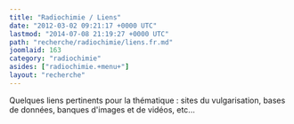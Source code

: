 ```yaml
---
title: "Radiochimie / Liens"
date: "2012-03-02 09:21:17 +0000 UTC"
lastmod: "2014-07-08 21:19:27 +0000 UTC"
path: "recherche/radiochimie/liens.fr.md"
joomlaid: 163
category: "radiochimie"
asides: ["radiochimie.+menu+"]
layout: "recherche"
---
```

Quelques liens pertinents pour la thématique : sites du vulgarisation, bases de données, banques d'images et de vidéos, etc...
